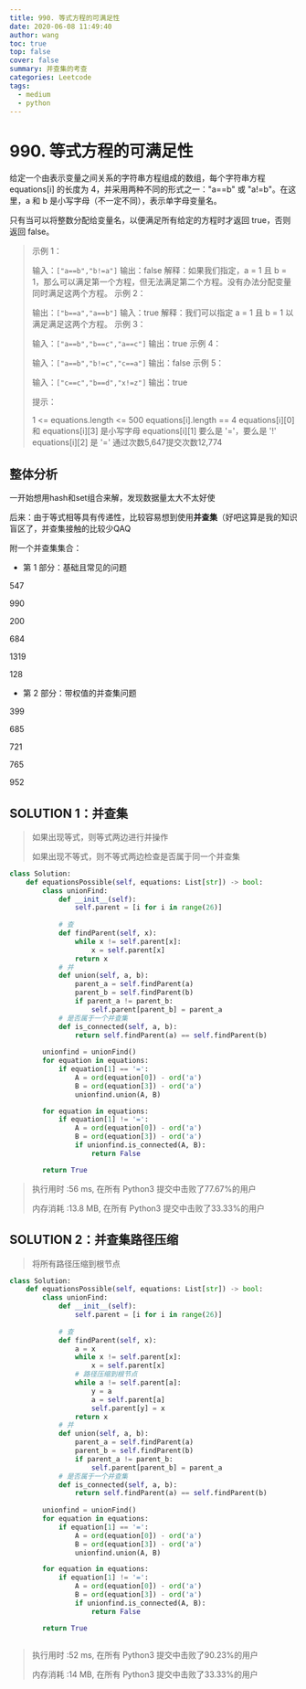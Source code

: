 ```yaml
---
title: 990. 等式方程的可满足性
date: 2020-06-08 11:49:40
author: wang
toc: true
top: false
cover: false
summary: 并查集的考查
categories: Leetcode
tags:
  - medium
  - python
---
```


# 990. 等式方程的可满足性

给定一个由表示变量之间关系的字符串方程组成的数组，每个字符串方程 equations[i] 的长度为 4，并采用两种不同的形式之一："a==b" 或 "a!=b"。在这里，a 和 b 是小写字母（不一定不同），表示单字母变量名。

只有当可以将整数分配给变量名，以便满足所有给定的方程时才返回 true，否则返回 false。 

 





> 示例 1：
>
> 输入：`["a==b","b!=a"]`
> 输出：false
> 解释：如果我们指定，a = 1 且 b = 1，那么可以满足第一个方程，但无法满足第二个方程。没有办法分配变量同时满足这两个方程。
> 示例 2：
>
> 输出：`["b==a","a==b"]`
> 输入：true
> 解释：我们可以指定 a = 1 且 b = 1 以满足满足这两个方程。
> 示例 3：
>
> 输入：`["a==b","b==c","a==c"]`
> 输出：true
> 示例 4：
>
> 输入：`["a==b","b!=c","c==a"]`
> 输出：false
> 示例 5：
>
> 输入：`["c==c","b==d","x!=z"]`
> 输出：true
>
>
> 提示：
>
> 1 <= equations.length <= 500
> equations[i].length == 4
> equations[i][0] 和 equations[i][3] 是小写字母
> equations[i][1] 要么是 '='，要么是 '!'
> equations[i][2] 是 '='
> 通过次数5,647提交次数12,774
>
> 
>
> 



## 整体分析

一开始想用hash和set组合来解，发现数据量太大不太好使

后来：由于等式相等具有传递性，比较容易想到使用**并查集**（好吧这算是我的知识盲区了，并查集接触的比较少QAQ

附一个并查集集合：

* 第 1 部分：基础且常见的问题

547

990

200

684

1319

128

* 第 2 部分：带权值的并查集问题

399

685

721

765

952



## SOLUTION 1：并查集

> 如果出现等式，则等式两边进行并操作
>
> 如果出现不等式，则不等式两边检查是否属于同一个并查集

```python
class Solution:
    def equationsPossible(self, equations: List[str]) -> bool:
        class unionFind:
            def __init__(self):
                self.parent = [i for i in range(26)]
            
            # 查
            def findParent(self, x):
                while x != self.parent[x]:
                    x = self.parent[x]
                return x
            # 并
            def union(self, a, b):
                parent_a = self.findParent(a)
                parent_b = self.findParent(b) 
                if parent_a != parent_b:
                    self.parent[parent_b] = parent_a
            # 是否属于一个并查集
            def is_connected(self, a, b):
                return self.findParent(a) == self.findParent(b)
        
        unionfind = unionFind()
        for equation in equations:
            if equation[1] == '=':
                A = ord(equation[0]) - ord('a')
                B = ord(equation[3]) - ord('a')
                unionfind.union(A, B)

        for equation in equations:
            if equation[1] != '=':
                A = ord(equation[0]) - ord('a')
                B = ord(equation[3]) - ord('a')
                if unionfind.is_connected(A, B):
                    return False

        return True


```

> 执行用时 :56 ms, 在所有 Python3 提交中击败了77.67%的用户
>
> 内存消耗 :13.8 MB, 在所有 Python3 提交中击败了33.33%的用户

## SOLUTION 2：并查集路径压缩

> 将所有路径压缩到根节点

```python
class Solution:
    def equationsPossible(self, equations: List[str]) -> bool:
        class unionFind:
            def __init__(self):
                self.parent = [i for i in range(26)]
            
            # 查
            def findParent(self, x):
                a = x
                while x != self.parent[x]:
                    x = self.parent[x]
                # 路径压缩到根节点
                while a != self.parent[a]:
                    y = a
                    a = self.parent[a]
                    self.parent[y] = x
                return x
            # 并
            def union(self, a, b):
                parent_a = self.findParent(a)
                parent_b = self.findParent(b) 
                if parent_a != parent_b:
                    self.parent[parent_b] = parent_a
            # 是否属于一个并查集
            def is_connected(self, a, b):
                return self.findParent(a) == self.findParent(b)
        
        unionfind = unionFind()
        for equation in equations:
            if equation[1] == '=':
                A = ord(equation[0]) - ord('a')
                B = ord(equation[3]) - ord('a')
                unionfind.union(A, B)

        for equation in equations:
            if equation[1] != '=':
                A = ord(equation[0]) - ord('a')
                B = ord(equation[3]) - ord('a')
                if unionfind.is_connected(A, B):
                    return False

        return True



```

> 执行用时 :52 ms, 在所有 Python3 提交中击败了90.23%的用户
>
> 内存消耗 :14 MB, 在所有 Python3 提交中击败了33.33%的用户